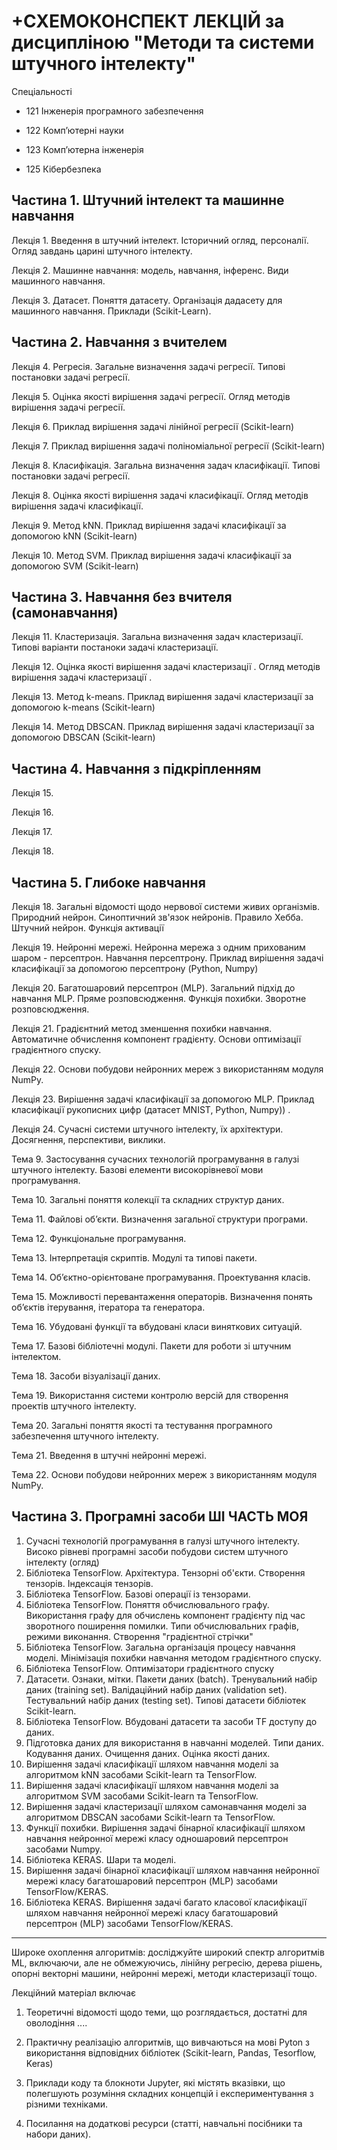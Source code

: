 # +СХЕМОКОНСПЕКТ ЛЕКЦІЙ за дисципліною "**Методи та системи штучного інтелекту**"

Спеціальності

- 121 Інженерія програмного забезпечення

- 122 Комп’ютерні науки

- 123 Комп’ютерна інженерія

- 125 Кібербезпека



## Частина 1. Штучний інтелект та машинне навчання

Лекція 1. Введення в штучний інтелект. Історичний огляд, персоналії. Огляд завдань царині штучного інтелекту. 

Лекція 2. Машинне навчання: модель, навчання, інференс. Види машинного навчання.  

Лекція 3. Датасет. Поняття датасету. Організація дадасету для машинного навчання. Приклади (Scikit-Learn).

## Частина 2. Навчання з вчителем

Лекція 4. Регресія. Загальне визначення  задачі регресії. Типові постановки задачі регресії. 

Лекція 5. Оцінка якості вирішення задачі регресії. Огляд методів вирішення задачі регресії.

Лекція 6. Приклад вирішення задачі лінійної регресії (Scikit-learn)

Лекція 7. Приклад вирішення задачі поліноміальної регресії (Scikit-learn)

Лекція 8. Класифікація. Загальна визначення  задач класифікації. Типові постановки задачі регресії. 

Лекція 8. Оцінка якості вирішення задачі класифікації. Огляд методів вирішення задачі класифікації.

Лекція 9. Метод  kNN. Приклад вирішення задачі класифікації за допомогою kNN (Scikit-learn)

Лекція 10. Метод  SVM. Приклад вирішення задачі класифікації за допомогою SVM (Scikit-learn)

## Частина 3. Навчання без вчителя (самонавчання)

Лекція 11. Кластеризація. Загальна визначення  задач кластеризації. Типові варіанти постаноки задачі кластеризації.

Лекція 12.  Оцінка якості вирішення задачі кластеризації . Огляд методів вирішення задачі кластеризації .

Лекція 13.  Метод k-means.  Приклад вирішення задачі кластеризації  за допомогою k-means (Scikit-learn)

Лекція 14.  Метод DBSCAN.  Приклад вирішення задачі кластеризації  за допомогою DBSCAN (Scikit-learn)

## Частина 4. Навчання з  підкріпленням

Лекція 15.

Лекція 16. 

Лекція 17. 

Лекція 18. 

## Частина 5. Глибоке навчання

Лекція 18.  Загальні відомості щодо нервової системи живих організмів. Природний нейрон. Синоптичний зв'язок нейронів. Правило Хебба. Штучний нейрон. Функція активації 

Лекція 19. Нейронні мережі. Нейронна мережа з одним прихованим шаром - персептрон.  Навчання персептрону. Приклад вирішення задачі класифікації за допомогою персептрону  (Python, Numpy)

Лекція 20.  Багатошаровий персептрон (MLP). Загальний підхід до навчання MLP. Пряме розповсюдження.  Функція похибки. Зворотне розповсюдження. 

Лекція 21.  Градієнтний метод зменшення похибки навчання. Автоматичне обчислення  компонент градієнту. Основи оптимізації градієнтного спуску.  

Лекція 22.  Основи побудови нейронних мереж з використанням модуля NumPy.

Лекція 23.  Вирішення задачі класифікації за допомогою MLP. Приклад класифікації рукописних цифр (датасет MNIST, Python, Numpy)) .  

Лекція 24. Сучасні системи штучного інтелекту, їх архітектури. Досягнення, перспективи, виклики. 









Тема 9. Застосування сучасних технологій програмування в галузі штучного інтелекту. Базові елементи високорівневої мови програмування.

Тема 10. Загальні поняття колекції та складних структур даних.

Тема 11. Файлові об’єкти. Визначення загальної структури програми.

Тема 12. Функціональне програмування. 

Тема 13. Інтерпретація скриптів. Модулі та типові пакети. 

Тема 14. Об’єктно-орієнтоване програмування. Проектування класів.

Тема 15. Можливості перевантаження операторів. Визначення понять об’єктів ітерування, ітератора та генератора.

Тема 16. Убудовані функції та вбудовані класи виняткових ситуацій.

Тема 17. Базові бібліотечні модулі. Пакети для роботи зі штучним інтелектом.

Тема 18. Засоби візуалізації даних.

Тема 19. Використання системи контролю версій для створення проектів штучного інтелекту.

Тема 20. Загальні поняття якості та тестування програмного забезпечення штучного інтелекту.

Тема 21. Введення в штучні нейронні мережі.

Тема 22. Основи побудови нейронних мереж з використанням модуля NumPy.



## Частина 3. Програмні засоби ШІ ЧАСТЬ МОЯ



1. Сучасні технологій програмування в галузі штучного інтелекту. Високо рівневі програмні засоби побудови систем штучного інтелекту (огляд)
2. Бібліотека TensorFlow.  Архітектура. Тензорні  об'єкти. Створення тензорів. Індексація тензорів. 
3. Бібліотека TensorFlow.  Базові операції із тензорами. 
4. Бібліотека TensorFlow.   Поняття обчислювального графу. Використання графу для обчислень компонент градієнту під час зворотного поширення помилки. Типи обчислювальних графів, режими виконання. Створення "градієнтної стрічки"
5. Бібліотека TensorFlow.  Загальна організація процесу навчання моделі. Мінімізація похибки навчання методом градієнтного спуску.
6. Бібліотека TensorFlow.  Оптимізатори градієнтного спуску
7. Датасети. Ознаки, мітки. Пакети даних (batch).  Тренувальний набір даних (training set). Валідаційний набір даних (validation set). Тестувальний набір даних (testing set). Типові датасети бібліотек Scikit-learn.
8. Бібліотека TensorFlow.  Вбудовані датасети та засоби TF доступу до даних.
9. Підготовка даних для використання в навчанні моделей. Типи даних. Кодування даних. Очищення даних. Оцінка якості даних.
10. Вирішення задачі класифікації шляхом навчання моделі за алгоритмом kNN засобами Scikit-learn  та  TensorFlow.
11. Вирішення задачі класифікації шляхом навчання моделі за алгоритмом SVM  засобами Scikit-learn  та  TensorFlow.
12. Вирішення задачі кластеризації шляхом самонавчання моделі за алгоритмом DBSCAN засобами Scikit-learn  та  TensorFlow.
13. Функції похибки. Вирішення задачі бінарної класифікації шляхом навчання нейронної мережі класу одношаровий персептрон засобами Numpy.
14. Бібліотека KERAS.  Шари та моделі.
15. Вирішення задачі бінарної класифікації шляхом навчання нейронної мережі класу багатошаровий персептрон (MLP) засобами  TensorFlow/KERAS.
16. Бібліотека KERAS.  Вирішення задачі багато класової класифікації шляхом навчання нейронної мережі класу багатошаровий персептрон (MLP) засобами  TensorFlow/KERAS.



-----------



Широке охоплення алгоритмів: досліджуйте широкий спектр алгоритмів ML, включаючи, але не обмежуючись, лінійну регресію, дерева рішень, опорні векторні машини, нейронні мережі, методи кластеризації тощо.



Лекційний матеріал  включає

1. Теоретичні відомості щодо теми, що розглядається, достатні для оволодіння ....

2. Практичну реалізацію алгоритмів, що вивчаються на мові Pyton з використання відповідних бібліотек (Scikit-learn, Pandas, Tesorflow, Keras)

3. Приклади коду та блокноти  Jupyter, які містять вказівки, що полегшують розуміння складних концепцій і експериментування з різними техніками.

4. Посилання на додаткові ресурси (статті, навчальні посібники та набори даних).

   

